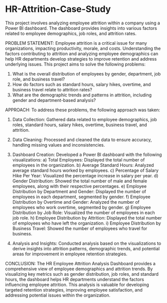 # HR-Attrition-Case-Study
This project involves analyzing employee attrition within a company using a Power BI dashboard. The dashboard provides insights into various factors related to employee demographics, job roles, and attrition rates.

PROBLEM STATEMENT:
Employee attrition is a critical issue for many organizations, impacting productivity, morale, and costs. Understanding the factors contributing to attrition and analyzing employee demographics can help HR departments develop strategies to improve retention and address underlying issues. This project aims to solve the following problems:
1. What is the overall distribution of employees by gender, department, job role, and business travel?
2. How do factors such as standard hours, salary hikes, overtime, and business travel relate to attrition rates?
3. What are the demographic trends and patterns in attrition, including gender and department-based analysis?


APPROACH:
To address these problems, the following approach was taken:

1. Data Collection: Gathered data related to employee demographics, job roles, standard hours, salary hikes, overtime, business travel, and attrition.

2. Data Cleaning: Processed and cleaned the data to ensure accuracy, handling missing values and inconsistencies.

3. Dashboard Creation: Developed a Power BI dashboard with the following visualizations:
    a) Total Employees: Displayed the total number of employees in the organization.
    b) Average Standard Hours: Analyzed average standard hours worked by employees.
    c) Percentage of Salary Hike Per Year: Visualized the percentage increase in salary per year.
    d) Gender Distribution: Showed the total number of male and female employees, along with their respective percentages.
    e) Employee Distribution by Department and Gender: Displayed the number of employees in each department, segmented by gender.
    f) Employee Distribution by Overtime and Gender: Analyzed the number of employees who work overtime, segmented by gender.
    g) Employee Distribution by Job Role: Visualized the number of employees in each job role.
    h) Employee Distribution by Attrition: Displayed the total number of employees who have left the organization.
    i) Employee Distribution by Business Travel: Showed the number of employees who travel for business.
4. Analysis and Insights: Conducted analysis based on the visualizations to derive insights into attrition patterns, demographic trends, and potential areas for improvement in employee retention strategies.

CONCLUSION:
The HR Employee Attrition Analysis Dashboard provides a comprehensive view of employee demographics and attrition trends. By visualizing key metrics such as gender distribution, job roles, and standard hours, the dashboard helps HR departments understand the factors influencing employee attrition. This analysis is valuable for developing targeted retention strategies, improving employee satisfaction, and addressing potential issues within the organization.
